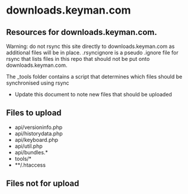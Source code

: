 # downloads.keyman.com

## Resources for downloads.keyman.com.

Warning: do not rsync this site directly to downloads.keyman.com
as additional files will be in place. .rsyncignore is a pseudo
.ignore file for rsync that lists files in this repo that should
not be put onto downloads.keyman.com.

The _tools folder contains a script that determines which files should
be synchronised using rsync

* Update this document to note new files that should be uploaded

## Files to upload

* api/versioninfo.php
* api/historydata.php
* api/keyboard.php
* api/util.php
* api/bundles.*
* tools/*
* **/.htaccess

## Files not for upload

